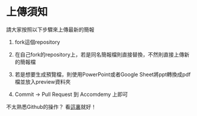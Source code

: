 # 上傳須知

請大家按照以下步驟來上傳最新的簡報

1. fork這個repository

2. 在自己fork的repository上，若是同名簡報檔則直接替換，不然則直接上傳新的簡報檔

3. 若是想要生成預覽檔，則使用PowerPoint或者Google Sheet將ppt轉換成pdf檔並放入preview資料夾

4. Commit -> Pull Request 到 Accomdemy 上即可

不太熟悉Github的操作？ 看[這裏](https://forum.amebaiot.com/t/5-github-ameba/459)就好！
